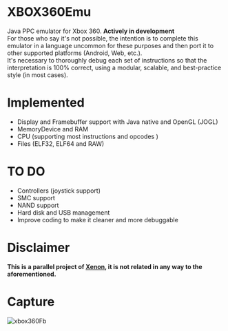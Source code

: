 # XBOX360Emu
Java PPC emulator for Xbox 360. <b>Actively in development</b><br>
For those who say it's not possible, the intention is to complete this emulator in a language uncommon for these purposes and then port it to other supported platforms (Android, Web, etc.).<br>
It's necessary to thoroughly debug each set of instructions so that the interpretation is 100% correct, using a modular, scalable, and best-practice style (in most cases).

# Implemented
* Display and Framebuffer support with Java native and OpenGL (JOGL)
* MemoryDevice and RAM
* CPU (supporting most instructions and opcodes )
* Files (ELF32, ELF64 and RAW)

# TO DO
* Controllers (joystick support)
* SMC support
* NAND support
* Hard disk and USB management
* Improve coding to make it cleaner and more debuggable

 # Disclaimer
 <b>This is a parallel project of <a href="https://github.com/xenon-emu/xenon">Xenon</a>, it is not related in any way to the aforementioned.</b>

 # Capture 
![xbox360Fb](https://github.com/user-attachments/assets/c5493f10-4aa7-499b-a8c5-61791e30e768)
